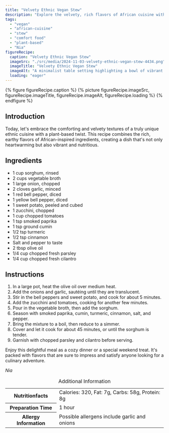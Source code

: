 ```yaml
---
title: "Velvety Ethnic Vegan Stew"
description: "Explore the velvety, rich flavors of African cuisine with this vegan stew, perfect for a cozy meal. Packed with nutritious ingredients and vibrant spices, it's a culinary treat."
tags:
  - "vegan"
  - "african-cuisine"
  - "stew"
  - "comfort food"
  - "plant-based"
  - "Nia"
figureRecipe: 
  caption: "Velvety Ethnic Vegan Stew"
  imageSrc: "./src/media/2024-11-03-velvety-ethnic-vegan-stew-4434.png"
  imageTitle: "Velvety Ethnic Vegan Stew"
  imageAlt: "A minimalist table setting highlighting a bowl of vibrant ethnic vegan stew with red and yellow bell peppers, sweet potatoes, and fresh herbs, warmly lit for a cozy ambiance."
  loading: "eager"
---
```


{% figure figureRecipe.caption %}
{% picture figureRecipe.imageSrc, figureRecipe.imageTitle, figureRecipe.imageAlt, figureRecipe.loading %}
{% endfigure %}

## Introduction

Today, let's embrace the comforting and velvety textures of a truly unique ethnic cuisine with a plant-based twist. This recipe combines the rich, earthy flavors of African-inspired ingredients, creating a dish that's not only heartwarming but also vibrant and nutritious.

## Ingredients

- 1 cup sorghum, rinsed
- 2 cups vegetable broth
- 1 large onion, chopped
- 2 cloves garlic, minced
- 1 red bell pepper, diced
- 1 yellow bell pepper, diced
- 1 sweet potato, peeled and cubed
- 1 zucchini, chopped
- 1 cup chopped tomatoes
- 1 tsp smoked paprika
- 1 tsp ground cumin
- 1/2 tsp turmeric
- 1/2 tsp cinnamon
- Salt and pepper to taste
- 2 tbsp olive oil
- 1/4 cup chopped fresh parsley
- 1/4 cup chopped fresh cilantro

## Instructions

1. In a large pot, heat the olive oil over medium heat.
2. Add the onions and garlic, sautéing until they are translucent.
3. Stir in the bell peppers and sweet potato, and cook for about 5 minutes.
4. Add the zucchini and tomatoes, cooking for another few minutes.
5. Pour in the vegetable broth, then add the sorghum.
6. Season with smoked paprika, cumin, turmeric, cinnamon, salt, and pepper.
7. Bring the mixture to a boil, then reduce to a simmer.
8. Cover and let it cook for about 45 minutes, or until the sorghum is tender.
9. Garnish with chopped parsley and cilantro before serving.

Enjoy this delightful meal as a cozy dinner or a special weekend treat. It's packed with flavors that are sure to impress and satisfy anyone looking for a culinary adventure.

*Nia*

<table><caption class='sr-only'>Additional Information</caption><tr><th>Nutritionfacts</th><td>Calories: 320, Fat: 7g, Carbs: 58g, Protein: 8g&nbsp;</td></tr><tr><th>Preparation Time</th><td>1 hour&nbsp;</td></tr><tr><th>Allergy Information</th><td>Possible allergens include garlic and onions&nbsp;</td></tr></table>

